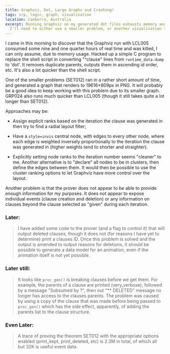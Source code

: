 ```yaml
---
title: Graphviz, Dot, Large Graphs and Crashing!
tags: srp, logic, graph, visualisation
location: Canberra, Australia
excerpt: Running Graphviz on my generated dot files exhausts memory and dies.
  I'll need to either use a smaller problem, or another visualisation tool.
---
```


I came in this morning to discover that the Graphviz run with LCL005
consumed some nine and one quarter hours of real time and was killed,
I can only assume, due to memory usage. Hacked up a simple C program
to replace the shell script in converting "^clause" lines from
`runtime_data.dump` to 'dot'. It removes duplicate parents, outputs
them in ascending id order, etc. It's also a lot quicker than the
shell script.

One of the smaller problems (SET012) ran in a rather short amount of
time, and generated a graph that renders to 19616×809px in PNG. It
will probably be a good idea to keep working with this problem due to
its smaller graph. GRP024 also runs much quicker than LCL005 (though
it still takes quite a lot longer than SET012).

Approaches may be:

* Assign explicit ranks based on the iteration the clause was generated in
  then try to find a radial layout filter;

* Have a `style=invis` central node, with edges to every other node, where
  each edge is weighted inversely proportionally to the iteration the clause
  was generated in (higher weights tend to shorter and straighter).

* Explicitly setting node ranks to the iteration number seems
  "cleaner" to me. Another alternative is to "declare" all nodes to
  be in clusters, then define the edges between them. It would then be
  possible to use the cluster ranking options to let Graphviz have
  more control over the layout.

Another problem is that the prover does not appear to be able to
provide enough information for my purposes. It does not appear to
expose individual events (clause creation and deletion) or any
information on clauses beyond the clause selected as "given" during
each iteration.

### Later: ###

> I have added some code to the prover (and a flag to control it) that
> will output deleted clauses, though it does not (for reasons I have
> yet to determine) print a clauses ID. Once this problem is solved
> and the output is amended to output reasons for deletions, it should
> be possible to generate a data model for an animation, even if the
> animation itself is not yet possible.

### Later still: ###

> It looks like `proc_gen()` is breaking clauses before we get them.
> For example, the parents of a clause are printed (very_verbose),
> followed by a message "Subsumed by ?", then out "** DELETED" message
> no longer has access to the clauses parents. The problem was caused
> by using a copy of the clause that was made before being passed to
> `proc_gen()` which has the side effect, apparently, of adding the
> parents list to the clause structure.

### Even Later: ###

> A trace of proving the theorem SET012 with the appropriate options
> enabled (print_kept, print_deleted, etc) is 2.3M in total, of which
> all but 32K is useful event data.
